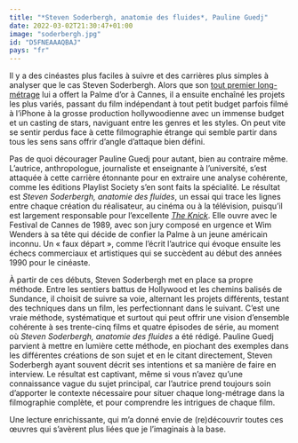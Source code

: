```yaml
---
title: "*Steven Soderbergh, anatomie des fluides*, Pauline Guedj"
date: 2022-03-02T21:30:47+01:00
image: "soderbergh.jpg"
id: "D5FNEAAAQBAJ"
pays: "fr"
---
```


Il y a des cinéastes plus faciles à suivre et des carrières plus simples à analyser que le cas Steven Soderbergh. Alors que son [tout premier long-métrage](https://voiretmanger.fr/sexe-mensonges-video-soderbergh/) lui a offert la Palme d’or à Cannes, il a ensuite enchaîné les projets les plus variés, passant du film indépendant à tout petit budget parfois filmé à l’iPhone à la grosse production hollywoodienne avec un immense budget et un casting de stars, naviguant entre les genres et les styles. On peut vite se sentir perdus face à cette filmographie étrange qui semble partir dans tous les sens sans offrir d’angle d’attaque bien défini. 

Pas de quoi décourager Pauline Guedj pour autant, bien au contraire même. L’autrice, anthropologue, journaliste et enseignante à l’université, s’est attaquée à cette carrière étonnante pour en extraire une analyse cohérente, comme les éditions Playlist Society s’en sont faits la spécialité. Le résultat est *Steven Soderbergh, anatomie des fluides*, un essai qui trace les lignes entre chaque création du réalisateur, au cinéma ou à la télévision, puisqu’il est largement responsable pour l’excellente *[The Knick](https://voiretmanger.fr/knick-amiel-begler-cinemax/)*. Elle ouvre avec le Festival de Cannes de 1989, avec son jury composé en urgence et Wim Wenders à sa tête qui décide de confier la Palme à un jeune américain inconnu. Un « faux départ », comme l’écrit l’autrice qui évoque ensuite les échecs commerciaux et artistiques qui se succèdent au début des années 1990 pour le cinéaste.

À partir de ces débuts, Steven Soderbergh met en place sa propre méthode. Entre les sentiers battus de Hollywood et les chemins balisés de Sundance, il choisit de suivre sa voie, alternant les projets différents, testant des techniques dans un film, les perfectionnant dans le suivant. C’est une vraie méthode, systématique et surtout qui peut offrir une vision d’ensemble cohérente à ses trente-cinq films et quatre épisodes de série, au moment où *Steven Soderbergh, anatomie des fluides* a été rédigé. Pauline Guedj parvient à mettre en lumière cette méthode, en piochant des exemples dans les différentes créations de son sujet et en le citant directement, Steven Soderbergh ayant souvent décrit ses intentions et sa manière de faire en interview. Le résultat est captivant, même si vous n’avez qu’une connaissance vague du sujet principal, car l’autrice prend toujours soin d’apporter le contexte nécessaire pour situer chaque long-métrage dans la filmographie complète, et pour comprendre les intrigues de chaque film. 

Une lecture enrichissante, qui m’a donné envie de (re)découvrir toutes ces œuvres qui s’avèrent plus liées que je l’imaginais à la base. 